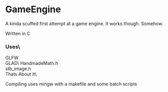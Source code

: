 # GameEngine
A kinda scuffed first attempt at a game engine.
It works though. Somehow.

Written in C

### Uses\
GLFW\
GLAD\ 
HandmadeMath.h\
stb_image.h\
Thats About it\

Compiling uses mingw with a makefile and some batch scripts
